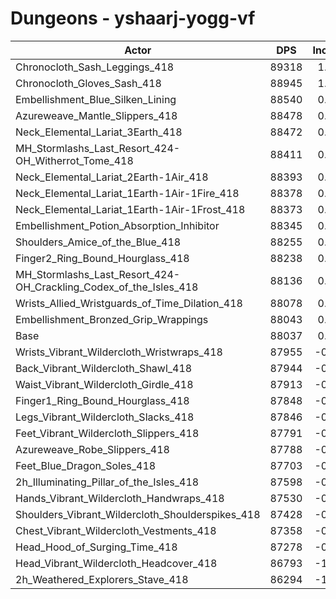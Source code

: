 # Dungeons - yshaarj-yogg-vf
| Actor | DPS | Increase |
|---|:---:|:---:|
|Chronocloth_Sash_Leggings_418|89318|1.46%|
|Chronocloth_Gloves_Sash_418|88945|1.03%|
|Embellishment_Blue_Silken_Lining|88540|0.57%|
|Azureweave_Mantle_Slippers_418|88478|0.50%|
|Neck_Elemental_Lariat_3Earth_418|88472|0.49%|
|MH_Stormlashs_Last_Resort_424-OH_Witherrot_Tome_418|88411|0.42%|
|Neck_Elemental_Lariat_2Earth-1Air_418|88393|0.40%|
|Neck_Elemental_Lariat_1Earth-1Air-1Fire_418|88378|0.39%|
|Neck_Elemental_Lariat_1Earth-1Air-1Frost_418|88373|0.38%|
|Embellishment_Potion_Absorption_Inhibitor|88345|0.35%|
|Shoulders_Amice_of_the_Blue_418|88255|0.25%|
|Finger2_Ring_Bound_Hourglass_418|88238|0.23%|
|MH_Stormlashs_Last_Resort_424-OH_Crackling_Codex_of_the_Isles_418|88136|0.11%|
|Wrists_Allied_Wristguards_of_Time_Dilation_418|88078|0.05%|
|Embellishment_Bronzed_Grip_Wrappings|88043|0.01%|
|Base|88037|0.00%|
|Wrists_Vibrant_Wildercloth_Wristwraps_418|87955|-0.09%|
|Back_Vibrant_Wildercloth_Shawl_418|87944|-0.11%|
|Waist_Vibrant_Wildercloth_Girdle_418|87913|-0.14%|
|Finger1_Ring_Bound_Hourglass_418|87848|-0.21%|
|Legs_Vibrant_Wildercloth_Slacks_418|87846|-0.22%|
|Feet_Vibrant_Wildercloth_Slippers_418|87791|-0.28%|
|Azureweave_Robe_Slippers_418|87788|-0.28%|
|Feet_Blue_Dragon_Soles_418|87703|-0.38%|
|2h_Illuminating_Pillar_of_the_Isles_418|87598|-0.50%|
|Hands_Vibrant_Wildercloth_Handwraps_418|87530|-0.58%|
|Shoulders_Vibrant_Wildercloth_Shoulderspikes_418|87428|-0.69%|
|Chest_Vibrant_Wildercloth_Vestments_418|87358|-0.77%|
|Head_Hood_of_Surging_Time_418|87278|-0.86%|
|Head_Vibrant_Wildercloth_Headcover_418|86793|-1.41%|
|2h_Weathered_Explorers_Stave_418|86294|-1.98%|
